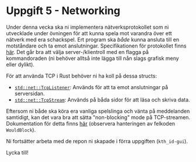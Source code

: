 # Uppgift 5 - Networking

Under denna vecka ska ni implementera nätverksprotokollet som ni utvecklade
under övningen för att kunna spela mot varandra över ett nätverk med era
schackspel. Ert program ska *både* kunna ansluta till en motståndare och ta emot
anslutningar. Specifikationen för protokollet finns [här](https://github.com/INDA25PlusPlus/chesstp-spec).
Det går bra att välja server-/klientroll med en flagga på kommandoraden (ni behöver
alltså inte lägga till nån slags grafisk meny eller dylikt).


För att använda TCP i Rust behöver ni ha koll på dessa structs:
* [`std::net::TcpListener`](https://doc.rust-lang.org/std/net/struct.TcpListener.html):
  Används för att ta emot anslutningar på serversidan.
* [`std::net::TcpStream`](https://doc.rust-lang.org/std/net/struct.TcpStream.html):
  Används på båda sidor för att läsa och skriva data.


Eftersom ni både ska köra era vanliga spelslinga och
vänta på meddelanden samtidigt, kan det vara bra att
sätta "non-blocking" mode på TCP-streamen. Dokumentation
för detta finns [här](https://doc.rust-lang.org/std/net/struct.TcpStream.html#method.set_nonblocking)
(observera hanteringen av felkoden `WouldBlock`).


Ni fortsätter arbeta med de repon ni skapade i förra uppgiften (`kth_id-gui`).


Lycka till!
